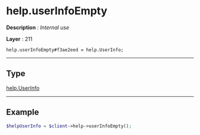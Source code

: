 # help.userInfoEmpty

**Description** : *Internal use*

**Layer** : 211

```tl
help.userInfoEmpty#f3ae2eed = help.UserInfo;
```

---

## Type

[help.UserInfo](type/help.UserInfo)

---

## Example

```php
$helpUserInfo = $client->help->userInfoEmpty();
```